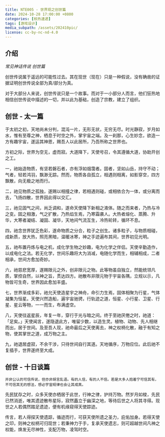 ```yaml
---
title: NTE005 - 世界观之创世篇
date: 2024-10-28 17:00:00 +0800
categories: [核热速递]
tags: [游戏设计] 
media_subpath: /assets/202410pic/
license: cc-by-nc-nd-4.0
---
```


## 介绍

*常见神话传说 创世篇*

创世传说属于遥远的可能性过去。其在现世（现在）只是一种假说，没有确凿的证据证明创世传说全部为真/部分为真。

对于大部分人来说，创世传说只是一个故事。而对于一小部分人而言，他们狂热地相信创世传说中描述的一切，并以此为基础，创造了宗教，建立了组织。

## 创世 - 太一篇

于太初之初，天地尚未分判，混沌一片，无形无状，无穷无尽。时光静寂，岁月如水，惟有至尊之神，栖息于时空之外，掌宇宙之端。及一刹那，心生妙念，欲造一方有趣宇宙，遂运其神恩，赐吾人以此居所，乃吾所称之世界也。

方初之际，世界为空无，虚而寂。大道降下，天使号召，令其遵循大道，协助开创之工。

一，祂始造物质，有坚若磐石者，亦有浮如烟霭者。固者，坚如山岳，持守不动；气者，轻若鸿羽，飘渺无踪。然而，物质各自孤立，相遇则相离，如影穿空，四方飘散，向无极之地而行。

二，祂见物质之孤独，遂赐以相撞之律，若相遇则碰，或相依合为一体，或分离而去，飞扬四散，世界因此得以交汇。

三，祂见固气之间，尚乏调和，遂命天使降下新相之液体。随之而来者，乃热与冷之变。固之相激，气之扩散，乃热焰生焉，乃寒霜袭人。大热者熔化、蒸腾、升华，大寒者凝结、凝固、凝华，天地间气流互生，冷热轮转，循环不息。

四，祂念世界犹乏色彩，遂命物质之分合，粒子之创生。诸多粒子，与物质相碰，成新质，放大热，照亮黑暗，温暖冰寒，神之手迹遍布其间，世界初见光明。

五，祂布置丹炼与电之机，成化学生物之妙趣，电为化学之伴侣。天使辛勤造作，以成电化之法。若无化学，世间乐趣将大为消减，电随化学而生，相辅相成，二者相承，世间方愈加奇妙。

六，祂慈悲宽厚，遂赐限元之外，创非限元之物。此等物虽自独立，然能统领凡质，掌控自然，以神之旨，贯达四方。祂散布非限元物于宇宙各隅，立规以示，凡物皆可生奇，世界因此愈加丰盛。

七，世界渐成多彩，祂允天使造星宇之神舟，命引力生焉，固体相聚为行星，气体凝集为恒星。天使兴然造船，遍宇宙驰骋，行轨迹之道，恒星、小行星、卫星、行星、星云等物，一一而生，布满虚空。

八，天使往返星辰，年复一年，穿行于光与暗之间。终于至祂厌倦之时，祂道：「足矣。」天使闻言，遂隐退此方，唯留少数，以造生灵。植物、动物、先人相继而出，居于世间。及至吾人现，祂命最后之天使离去，神之权柄化散，融于有知之物，使其掌世之道，成万物之主。

九，祂退居虚寂，不余干涉，只待世间自行其道。天地循序，万物应位。此后祂不复插手，世界遂终至大成。

## 创世 - 十日谈篇

    并非公认的可信传说，但亦非胡言乱语。有的人信，有的人不信。若是大多人抱着宁可信其有，不可信其无的想法，想必宇宙规律也会让其成真。

先民犹存之时，众多天使亦栖居于此世，行神之律，护持万物。然岁月如梭，先民已然消逝，唯其遗迹散布星际，寂然矗立于幽深之地，等待后世之人将其寻得。现世之人若偶然踏足遗迹，便有机缘窥得天使踪迹。

传言，若人得探天使遗踪，循迹而行，可获天使所遗之圣力，庇佑加身。若得天使之印，则神之权柄可归现世；若秉神力于手，复承天使遗志，则可超越世间凡神之权能，焕发无尽神性，支配万物，凌驾时空。
